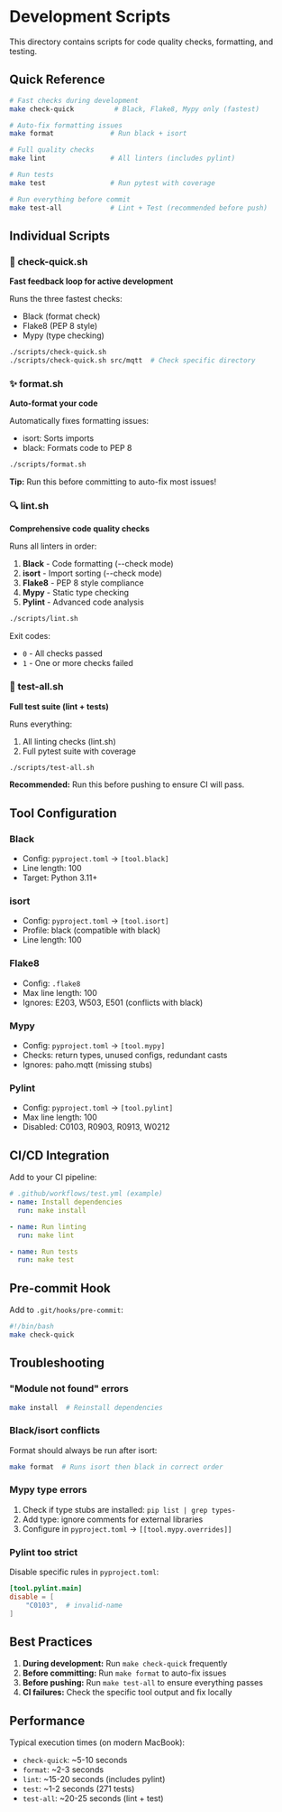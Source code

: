 # Development Scripts

This directory contains scripts for code quality checks, formatting, and testing.

## Quick Reference

```bash
# Fast checks during development
make check-quick          # Black, Flake8, Mypy only (fastest)

# Auto-fix formatting issues
make format              # Run black + isort

# Full quality checks
make lint                # All linters (includes pylint)

# Run tests
make test                # Run pytest with coverage

# Run everything before commit
make test-all            # Lint + Test (recommended before push)
```

## Individual Scripts

### 🚀 check-quick.sh
**Fast feedback loop for active development**

Runs the three fastest checks:
- Black (format check)
- Flake8 (PEP 8 style)
- Mypy (type checking)

```bash
./scripts/check-quick.sh
./scripts/check-quick.sh src/mqtt  # Check specific directory
```

### ✨ format.sh
**Auto-format your code**

Automatically fixes formatting issues:
- isort: Sorts imports
- black: Formats code to PEP 8

```bash
./scripts/format.sh
```

**Tip:** Run this before committing to auto-fix most issues!

### 🔍 lint.sh
**Comprehensive code quality checks**

Runs all linters in order:
1. **Black** - Code formatting (--check mode)
2. **isort** - Import sorting (--check mode)
3. **Flake8** - PEP 8 style compliance
4. **Mypy** - Static type checking
5. **Pylint** - Advanced code analysis

```bash
./scripts/lint.sh
```

Exit codes:
- `0` - All checks passed
- `1` - One or more checks failed

### 🧪 test-all.sh
**Full test suite (lint + tests)**

Runs everything:
1. All linting checks (lint.sh)
2. Full pytest suite with coverage

```bash
./scripts/test-all.sh
```

**Recommended:** Run this before pushing to ensure CI will pass.

## Tool Configuration

### Black
- Config: `pyproject.toml` → `[tool.black]`
- Line length: 100
- Target: Python 3.11+

### isort
- Config: `pyproject.toml` → `[tool.isort]`
- Profile: black (compatible with black)
- Line length: 100

### Flake8
- Config: `.flake8`
- Max line length: 100
- Ignores: E203, W503, E501 (conflicts with black)

### Mypy
- Config: `pyproject.toml` → `[tool.mypy]`
- Checks: return types, unused configs, redundant casts
- Ignores: paho.mqtt (missing stubs)

### Pylint
- Config: `pyproject.toml` → `[tool.pylint]`
- Max line length: 100
- Disabled: C0103, R0903, R0913, W0212

## CI/CD Integration

Add to your CI pipeline:

```yaml
# .github/workflows/test.yml (example)
- name: Install dependencies
  run: make install

- name: Run linting
  run: make lint

- name: Run tests
  run: make test
```

## Pre-commit Hook

Add to `.git/hooks/pre-commit`:

```bash
#!/bin/bash
make check-quick
```

## Troubleshooting

### "Module not found" errors
```bash
make install  # Reinstall dependencies
```

### Black/isort conflicts
Format should always be run after isort:
```bash
make format  # Runs isort then black in correct order
```

### Mypy type errors
1. Check if type stubs are installed: `pip list | grep types-`
2. Add type: ignore comments for external libraries
3. Configure in `pyproject.toml` → `[[tool.mypy.overrides]]`

### Pylint too strict
Disable specific rules in `pyproject.toml`:
```toml
[tool.pylint.main]
disable = [
    "C0103",  # invalid-name
]
```

## Best Practices

1. **During development:** Run `make check-quick` frequently
2. **Before committing:** Run `make format` to auto-fix issues
3. **Before pushing:** Run `make test-all` to ensure everything passes
4. **CI failures:** Check the specific tool output and fix locally

## Performance

Typical execution times (on modern MacBook):
- `check-quick`: ~5-10 seconds
- `format`: ~2-3 seconds
- `lint`: ~15-20 seconds (includes pylint)
- `test`: ~1-2 seconds (271 tests)
- `test-all`: ~20-25 seconds (lint + test)
